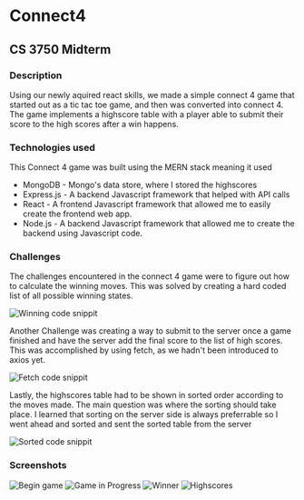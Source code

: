 # Connect4

## CS 3750 Midterm

### Description

Using our newly aquired react skills, we made a simple connect 4 game that started out as a tic tac toe game, and then was converted into connect 4. The game implements a highscore table with a player able to submit their score to the high scores after a win happens.

### Technologies used

This Connect 4 game was built using the MERN stack meaning it used 

- MongoDB - Mongo's data store, where I stored the highscores
- Express.js - A backend Javascript framework that helped with API calls
- React - A frontend Javascript framework that allowed me to easily create the frontend web app.
- Node.js - A backend Javascript framework that allowed me to create the backend using Javascript code.

### Challenges

The challenges encountered in the connect 4 game were to figure out how to calculate the winning moves. This was solved by creating a hard coded list of all possible winning states.

![Winning code snippit](/Connect4Screenshots/C4WinningStates.jpg)

Another Challenge was creating a way to submit to the server once a game finished and have the server add the final score to the list of high scores. This was accomplished by using fetch, as we hadn't been introduced to axios yet.

![Fetch code snippit](Connect4Screenshots/C4Fetch.jpg)

Lastly, the highscores table had to be shown in sorted order according to the moves made. The main question was where the sorting should take place. I learned that sorting on the server side is always preferrable so I went ahead and sorted and sent the sorted table from the server

![Sorted code snippit](Connect4Screenshots/C4Sorted.jpg)

### Screenshots

![Begin game](Connect4Screenshots/C4Start.jpg)
![Game in Progress](Connect4Screenshots/C4Progress.jpg)
![Winner](Connect4Screenshots/C4Winner.jpg)
![Highscores](Connect4Screenshots/C4highscores.jpg)

